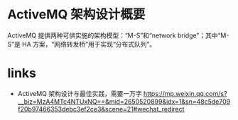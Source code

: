 # ActiveMQ 架构设计概要

ActiveMQ 提供两种可供实施的架构模型：“M-S”和“network bridge”；其中“M-S”是 HA 方案，“网络转发桥”用于实现“分布式队列”。

# links

- ActiveMQ 架构设计与最佳实践，需要一万字 https://mp.weixin.qq.com/s?__biz=MzA4MTc4NTUxNQ==&mid=2650520899&idx=1&sn=48c5de709f20b97466353debc3ef2ce3&scene=21#wechat_redirect
